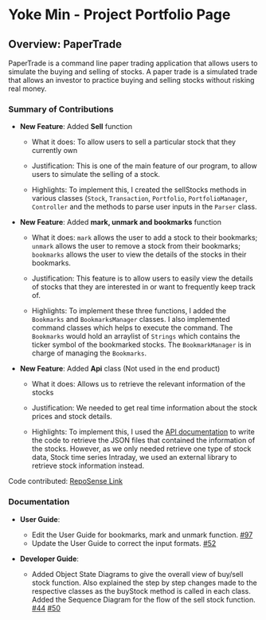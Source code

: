 # Yoke Min - Project Portfolio Page

## Overview: PaperTrade
PaperTrade is a command line paper trading application that allows users to
simulate the buying and selling of stocks. A paper trade is a simulated trade 
that allows an investor to practice buying and selling stocks without risking
real money.

### Summary of Contributions
* **New Feature**: Added **Sell** function
    * What it does: To allow users to sell a particular stock that they currently own
    
    * Justification: This is one of the main feature of our program, to allow users to simulate the selling
    of a stock.
    
    * Highlights: To implement this, I created the sellStocks methods in various classes (`Stock`, `Transaction`, 
    `Portfolio`, `PortfolioManager`, `Controller` and the methods to parse user inputs in the `Parser` class.
    
* **New Feature**: Added **mark, unmark and bookmarks** function
    * What it does: `mark` allows the user to add a stock to their bookmarks; 
    `unmark` allows the user to remove a stock from their bookmarks;
    `bookmarks` allows the user to view the details of the stocks in their bookmarks. 
    
    * Justification: This feature is to allow users to easily view the details of stocks that they
    are interested in or want to frequently keep track of. 
    
    * Highlights: To implement these three functions, I added the `Bookmarks` and `BookmarksManager` classes.
    I also implemented command classes which helps to execute the command. The `Bookmarks` would hold an arraylist
    of `Strings` which contains the ticker symbol of the bookmarked stocks. 
    The `BookmarkManager` is in charge of managing the `Bookmarks`.  
    
* **New Feature**: Added **Api** class (Not used in the end product)
    * What it does: Allows us to retrieve the relevant information of the stocks
    
    * Justification: We needed to get real time information about the stock prices and stock details. 
    
    * Highlights: To implement this, I used  the [API documentation](https://www.alphavantage.co/documentation/) 
    to write the code to retrieve the JSON files that contained the information of the stocks. However, as we only needed
    retrieve one type of stock data, Stock time series Intraday, we used an external library to retrieve stock
    information instead.
   
Code contributed: [RepoSense Link](https://nus-cs2113-ay2021s1.github.io/tp-dashboard/#breakdown=true&search=&sort=groupTitle&sortWithin=title&since=2020-09-27&timeframe=commit&mergegroup=&groupSelect=groupByRepos&checkedFileTypes=docs~functional-code~test-code~other&tabOpen=true&tabType=authorship&zFR=false&tabAuthor=yokemin&tabRepo=AY2021S1-CS2113-T16-3%2Ftp%5Bmaster%5D&authorshipIsMergeGroup=false&authorshipFileTypes=docs~functional-code~test-code~other)

### Documentation
* **User Guide**:
    * Edit the User Guide for bookmarks, mark and unmark function. [#97](https://github.com/AY2021S1-CS2113-T16-3/tp/pull/97)
    * Update the User Guide to correct the input formats. [#52](https://github.com/AY2021S1-CS2113-T16-3/tp/pull/52)
    

* **Developer Guide**:
    * Added Object State Diagrams to give the overall view of buy/sell stock function.
    Also explained the step by step changes made to the respective classes as the buyStock method is called
    in each class. Added the Sequence Diagram for the flow of the sell stock function.
    [#44](https://github.com/AY2021S1-CS2113-T16-3/tp/pull/44)
    [#50](https://github.com/AY2021S1-CS2113-T16-3/tp/pull/50)
    